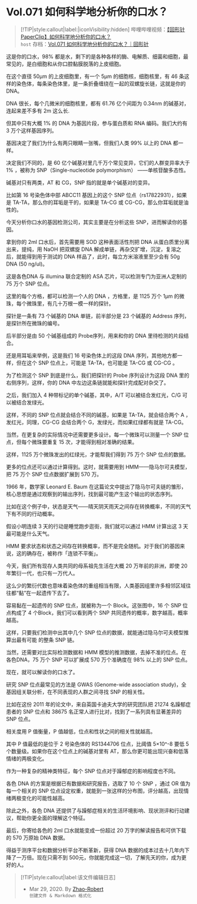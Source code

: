 # Vol.071 如何科学地分析你的口水？

> [!TIP|style:callout|label:|iconVisibility:hidden]
哔哩哔哩视频：[【回形针PaperClip】如何科学地分析你的口水？](https://www.bilibili.com/video/BV1n4411K78M)  
`host` 存档：[Vol.071 如何科学地分析你的口水？｜回形针](https://paperclip.host/%E5%B8%B8%E8%A7%84Vol/Vol.071%20%E5%A6%82%E4%BD%95%E7%A7%91%E5%AD%A6%E5%9C%B0%E5%88%86%E6%9E%90%E4%BD%A0%E7%9A%84%E5%8F%A3%E6%B0%B4%EF%BC%9F%EF%BD%9C%E5%9B%9E%E5%BD%A2%E9%92%88.mp4)


这是你的口水，98% 都是水，剩下的是各种各样的酶、电解质、细菌和细胞，最常见的，是白细胞和从你口腔黏膜脱落的上皮细胞。

在这个直径 50μm 的上皮细胞里，有一个 5μm 的细胞核，细胞核里，有 46 条这样的染色体，每条染色体里，是一条折叠缠绕在一起的双螺旋长链，这就是你的 DNA。

DNA 很长，每个几微米的细胞核里，都有 61.76 亿个间距为 0.34nm 的碱基对，连起来差不多有 2m 这么长.

但其中只有大概 1% 的 DNA 为基因片段，参与蛋白质和 RNA 编码。我们大约有 3 万个这样基因序列。

基因决定了我们为什么有两只眼睛一张嘴，但我们人类 99% 以上的 DNA 都一样。

决定我们不同的，是 60 亿个碱基对里几千万个常见变异，它们的人群变异率大于 1% ，被称为 SNP（Single-nucleotide polymorphism） ——单核苷酸多态性。

碱基对只有两类，AT 和 CG，SNP 指的就是单个碱基对的变异。

比如第 16 号染色体中部 ABCC11 基因上的这个 SNP 位点（rs17822931），如果是 TA-TA，那么你的耳垢是干的，如果是 TA-CG 或 CG-CG，那么你耳垢就是油性的。

今天分析你口水的基因检测公司，其实主要是在分析这些 SNP，进而解读你的基因。

拿到你的 2ml 口水后，首先需要用 SOD 这种表面活性剂把 DNA 从蛋白质里分离出来，提纯，用 NaOH 把双螺旋 DNA 解成单链，再杂交扩增，沉淀，复溶之后，就能得到用于测试的 DNA 样品了，此时，每立方米溶液里至少会有 50g DNA (50 ng/ul)。

这是各色DNA 与 illumina 联合定制的 ASA 芯片，可以检测专门为亚洲人定制的 75 万个 SNP 位点。

这里的每个方格，都可以检测一个人的 DNA ，方格里，是 1125 万个 1μm 的微珠，每个微珠里，有几十万根一模一样的探针。

探针是一条有 73 个碱基的 DNA 单链，前半部分是 23 个碱基的 Address 序列，是探针所在微珠的编号。

后半部分是由 50 个碱基组成的 Probe序列，用来和你的 DNA 里待检测的片段结合。

还是用耳垢来举例，这是我们 16 号染色体上的这段 DNA 序列，其他地方都一样，但在这个 SNP 位点上，可能是 TA-TA，也可能是 TA-CG 或 CG-CG 。

为了检测这个 SNP 到底是什么，我们把探针的 Probe 序列设计为这段 DNA 里的右侧序列，这样，你的 DNA 中左边这条链就能和探针完成配对杂交了。

之后，我们加入 4 种带标记的单个碱基，其中，A/T 可以被结合发红光，C/G 可以被结合发绿光。

这样，不同的 SNP 位点就会结合不同的碱基，如果是 TA-TA，就会结合两个 A ，发红光，同理，CG-CG 会结合两个 G，发绿光，而如果红绿都有就是 TA-CG。

当然，在更复杂的实际情况中还需要更多设计。每一个微珠可以测量一个 SNP 位点，但每个微珠要重复 15 次，才能得到相对准确的结果。

这样，1125 万个微珠发出的红绿光，才能帮我们得到 75 万个 SNP 位点的数据。

更多的位点还可以通过计算得到。这时，就需要用到 HMM——隐马尔可夫模型，把 75 万个 SNP 位点数据扩展到 570 万。

1966 年，数学家 Leonard E. Baum 在这篇论文中提出了隐马尔可夫链的雏形，核心思想是通过观察到的输出序列，找到最可能产生这个输出的状态序列。

比如在这个例子中，状态是天气——晴天阴天雨天之间存在转换概率，不同的天气下有不同的行动概率。

假设小明连续 3 天的行动是睡觉跑步逛街，我们就可以通过 HMM 计算出这 3 天最可能是什么天气。

HMM 要求状态和状态之间存在转换概率，而不是完全随机。对于我们的基因来说，这的确存在，被称作「连锁不平衡」。

今天，我们所有现存人类共同的母系祖先生活在大概 20 万年前的非洲，即使 20 年繁衍一代，也只有一万代人。

这么少的繁衍代数也意味着染色体的重组相当有限，人类基因组里许多相邻区域往往都“黏”在一起遗传下去了。

容易黏在一起遗传的 SNP 位点，就被称为一个 Block。这张图中，16 个 SNP 位点构成了 4 个Block，我们可以看到两个 SNP 共同遗传的概率，数字越高，概率越高。

这样，只要我们检测中出其中几个 SNP 位点的数据，就能通过隐马尔可夫模型推算出最有可能 的整条 SNP 链。

当然，还需要对比实际检测数据和 HMM 模型的推测数据，去掉不准的位点。在各色DNA，75 万个 SNP 可以扩展成 570 万个准确度在 98% 以上的 SNP 位点。

现在，就可以解读你的口水了。

研究 SNP 位点最常见的方法是 GWAS (Genome-wide association study)，全基因组关联分析，在不同表现的人群之间寻找 SNP 的相关性。

比如在这份 2011 年的论文中，来自英国卡迪夫大学的研究团队把 21274 名躁郁症患者的 SNP 位点和 38675 名正常人进行比对，找到了一系列具有显著差异的 SNP 位点。

相关度用 P 值衡量，P 值越低，位点和性状之间的相关性就越高。

其中 P 值最低的是位于 2 号染色体的 RS1344706 位点，比阈值 5×10^-8 要低 5 个数量级。如果你在这个位点上的碱基对里有 AT，那么你更可能出现兴奋和低落情绪的两极变化。

作为一种复杂的精神类特征，每个 SNP 位点对于躁郁症的影响程度也不同。

各色 DNA 的方案是根据已有数据和研究报告，选取了 10 个 SNP ，通过 OR 值为每一个相关的 SNP 位点设定权重，就能到一张这样的分布图，评分越高，出现情绪两极变化的可能性越高。

除此之外，各色 DNA 还提供了与躁郁症相关的生活环境影响、现状测评和行动建议，帮助你更全面的理解这个特征。

最后，你寄给各色的 2ml 口水就能变成一份超过 20 万字的解读报告和可供下载的 570 万原始 DNA 数据。

得益于测序平台和数据分析平台不断革新，获得 DNA 数据的成本过去十几年内下降了一万倍。现在只需不到 500元，你就能完成这一切，了解先天的你，成为更好的人。

> [!TIP|style:callout|label:该文件编辑日志]
>
> - Mar 29, 2020. By [Zhao-Robert](https://github.com/Zhao-Robert)  
> `创建文件 & Markdown 格式化`

